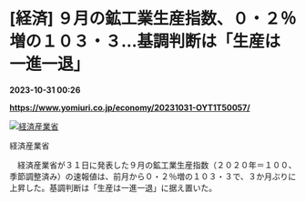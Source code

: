 # [経済] ９月の鉱工業生産指数、０・２％増の１０３・３…基調判断は「生産は一進一退」

**2023-10-31 00:26**

**https://www.yomiuri.co.jp/economy/20231031-OYT1T50057/**

[![経済産業省](https://www.yomiuri.co.jp/media/2023/10/20231031-OYT1I50028-1.jpg)](https://www.yomiuri.co.jp/pluralphoto/20231031-OYT1I50028/)

経済産業省

　経済産業省が３１日に発表した９月の鉱工業生産指数（２０２０年＝１００、季節調整済み）の速報値は、前月から０・２％増の１０３・３で、３か月ぶりに上昇した。基調判断は「生産は一進一退」に据え置いた。